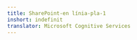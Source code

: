 ```yaml
---
title: SharePoint-en línia-pla-1
inshort: indefinit
translator: Microsoft Cognitive Services
---
```




